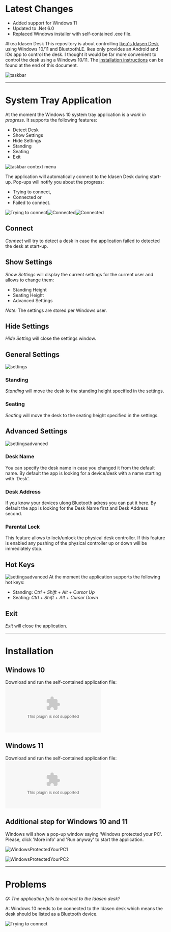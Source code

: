 # Latest Changes
- Added support for Windows 11
- Updated to .Net 6.0
- Replaced Windows installer with self-contained .exe file.

#Ikea Idasen Desk
This repository is about controlling [Ikea's Idasen Desk](https://www.ikea.com/au/en/p/idasen-desk-sit-stand-black-dark-grey-s29280991/) using Windows 10/11 and BluetoothLE. Ikea only provides an Android and IOs app to control the desk. I thought it would be far more convenient to control the desk using a Windows 10/11. The [installation instructions](#Installation) can be found at the end of this document.

![taskbar](https://github.com/tschroedter/idasen-desk/blob/main/docs/images/Taskbar.png)

---

# System Tray Application
At the moment the Windows 10 system tray application is a *work in progress*. It supports the following features:
- Detect Desk
- Show Settings
- Hide Settings
- Standing
- Seating
- Exit

![taskbar context menu](https://github.com/tschroedter/idasen-desk/blob/main/docs/images/Taskbar%20Context%20Menu.png)

The application will automatically connect to the Idasen Desk during start-up. Pop-ups will notify you about the progress:
- Trying to connect,
- Connected or
- Failed to connect.

![Trying to connect](https://github.com/tschroedter/idasen-desk/blob/main/docs/images/Trying%20To%20Connect.png)![Connected](https://github.com/tschroedter/idasen-desk/blob/main/docs/images/Connected.png)![Connected](https://github.com/tschroedter/idasen-desk/blob/main/docs/images/Failed%20to%20connect.png)

## Connect
*Connect* will try to detect a desk in case the application failed to detected the desk at start-up.

## Show Settings
*Show Settings* will display the current settings for the current user and allows to change them:
- Standing Height
- Seating Height
- Advanced Settings

_Note:_ The settings are stored per Windows user.

## Hide Settings
*Hide Setting* will close the settings window.

## General Settings
![settings](https://github.com/tschroedter/idasen-desk/blob/main/docs/images/settings.PNG)

### Standing
*Standing* will move the desk to the standing height specified in the settings.

### Seating
*Seating* will move the desk to the seating height specified in the settings.

## Advanced Settings
![settingsadvanced](https://github.com/tschroedter/idasen-desk/blob/main/docs/images/SettingsAdvanced.PNG)

### Desk Name
You can specify the desk name in case you changed it from the default name. By default the app is looking for a device/desk with a name starting with 'Desk'.

### Desk Address
If you know your devices ulong Bluetooth adress you can put it here. By default the app is looking for the Desk Name first and Desk Address second.

### Parental Lock
This feature allows to lock/unlock the physical desk controller. If this feature is enabled any pushing of the physical controller up or down will be immediately stop.

## Hot Keys
![settingsadvanced](https://github.com/tschroedter/idasen-desk/blob/main/docs/images/SettingsHotKeys.PNG)
At the moment the application supports the following hot keys:
- Standing: _Ctrl + Shift + Alt + Cursor Up_
- Seating: _Ctrl + Shift + Alt + Cursor Down_

## Exit
*Exit* will close the application.

---
# Installation
## Windows 10
Download and run the self-contained application file: ![Idasen.SystemTray.exe](https://github.com/tschroedter/idasen-desk/releases/download/V0.0.156/Idasen.SystemTray.exe)

## Windows 11
Download and run the self-contained application file: ![Idasen.SystemTray.Win11.exe](https://github.com/tschroedter/idasen-desk/releases/tag/V0.0.163/Idasen.SystemTray.Win11.exe)

## Additional step for Windows 10 and 11
Windows will show a pop-up window saying 'Windows protected your PC'. Please, click 'More info' and 'Run anyway' to start the application.

![WindowsProtectedYourPC1](https://github.com/tschroedter/idasen-desk/blob/main/docs/images/WindowsProtectedYourPC1.png)

![WindowsProtectedYourPC2](https://github.com/tschroedter/idasen-desk/blob/main/docs/images/WindowsProtectedYourPC2.png)


---

# Problems
_Q: The application fails to connect to the Idasen desk?_

A: Windows 10 needs to be connected to the Idasen desk which means the desk should be listed as a Bluetooth device.

![Trying to connect](https://github.com/tschroedter/idasen-desk/blob/main/docs/images/Windows%2010%20Bluetooth%20Settings.png)

